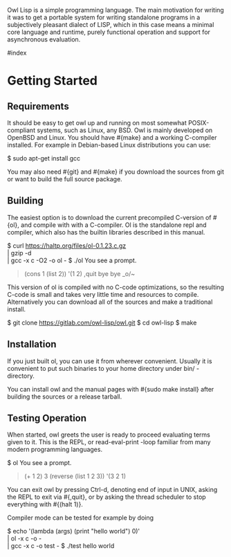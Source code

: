 Owl Lisp is a simple programming language. The main motivation for writing it
was to get a portable system for writing standalone programs in a subjectively
pleasant dialect of LISP, which in this case means a minimal core language and
runtime, purely functional operation and support for asynchronous evaluation.

#index

# Getting Started

## Requirements

It should be easy to get owl up and running on most somewhat POSIX-compliant
systems, such as Linux, any BSD. Owl is mainly developed on OpenBSD and Linux.
You should have #{make} and a working C-compiler installed. For example in
Debian-based Linux distributions you can use:

   $ sudo apt-get install gcc

You may also need #{git} and #{make} if you download the sources from git or
want to build the full source package.


## Building

The easiest option is to download the current precompiled C-version of #{ol},
and compile with with a C-compiler. Ol is the standalone repl and compiler,
which also has the builtin libraries described in this manual.

   $ curl https://haltp.org/files/ol-0.1.23.c.gz \
      | gzip -d \
      | gcc -x c -O2 -o ol -
   $ ./ol
   You see a prompt.
   > (cons 1 (list 2))
   '(1 2)
   > ,quit
   bye bye _o/~

This version of ol is compiled with no C-code optimizations, so the resulting
C-code is small and takes very little time and resources to compile.
Alternatively you can download all of the sources and make a traditional
install.

   $ git clone https://gitlab.com/owl-lisp/owl.git
   $ cd owl-lisp
   $ make


## Installation

If you just built ol, you can use it from wherever convenient. Usually it is
convenient to put such binaries to your home directory under bin/ -directory.

You can install owl and the manual pages with #{sudo make install} after building
the sources or a release tarball.


## Testing Operation

When started, owl greets the user is ready to proceed evaluating terms given to
it. This is the REPL, or read-eval-print -loop familiar from many modern
programming languages.

   $ ol
   You see a prompt.
   > (+ 1 2)
   3
   > (reverse (list 1 2 3))
   '(3 2 1)
   >

You can exit owl by pressing Ctrl-d, denoting end of input in UNIX, asking the
REPL to exit via #{,quit}, or by asking the thread scheduler to stop everything with
#{(halt 1)}.

Compiler mode can be tested for example by doing

   $ echo '(lambda (args) (print "hello world") 0)' \
      | ol  -x c -o - \
      | gcc -x c -o test -
   $ ./test
   hello world



